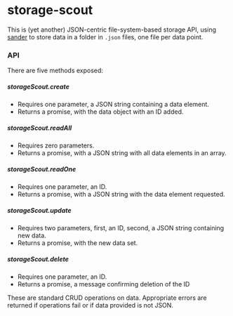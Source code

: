 # storage-scout

This is (yet another) JSON-centric file-system-based storage API, using [sander](https://www.npmjs.com/package/sander) to store data in a folder in `.json` files, one file per data point.

### API

There are five methods exposed:

##### storageScout.create
*  Requires one parameter, a JSON string containing a data element.   
*  Returns a promise, with the data object with an ID added.

##### storageScout.readAll
*  Requires zero parameters.  
*  Returns a promise, with a JSON string with all data elements in an array.

##### storageScout.readOne
*  Requires one parameter, an ID.  
*  Returns a promise, with a JSON string with the data element requested.

##### storageScout.update
*  Requires two parameters, first, an ID, second, a JSON string containing new data.  
*  Returns a promise, with the new data set.

##### storageScout.delete
*  Requires one parameter, an ID.  
*  Returns a promise, a message confirming deletion of the ID

These are standard CRUD operations on data.  Appropriate errors are returned if operations fail or if data provided is not JSON.

